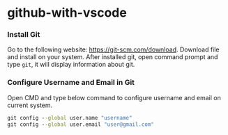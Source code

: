 # github-with-vscode

### Install Git
Go to the following website: https://git-scm.com/download.  Download file and install on your system. 
After installed git, open command prompt and type ` git `, it will display information about git.

### Configure Username and Email in Git
Open CMD and type below command to configure username and email on current system.
```cmd
git config --global user.name "username"
git config --global user.email "user@gmail.com"
```
